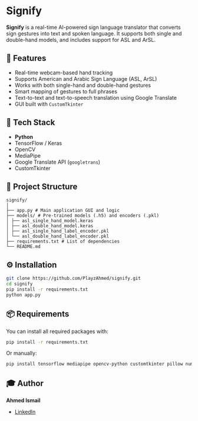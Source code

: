 # Signify
**Signify** is a real-time AI-powered sign language translator that converts sign gestures into text and spoken language. It supports both single and double-hand models, and includes support for ASL and ArSL.

## 🌟 Features

- Real-time webcam-based hand tracking
- Supports American and Arabic Sign Language (ASL, ArSL)
- Works with both single-hand and double-hand gestures
- Smart mapping of gestures to full phrases
- Text-to-text and text-to-speech translation using Google Translate
- GUI built with `CustomTkinter`

## 🧠 Tech Stack

- **Python**
- TensorFlow / Keras
- OpenCV
- MediaPipe
- Google Translate API (`googletrans`)
- CustomTkinter

## 📁 Project Structure

```
signify/
│
├── app.py # Main application GUI and logic
├── models/ # Pre-trained models (.h5) and encoders (.pkl)
│ ├── asl_single_hand_model.keras
│ ├── asl_double_hand_model.keras
│ ├── asl_single_hand_label_encoder.pkl
│ └── asl_double_hand_label_encoder.pkl
├── requirements.txt # List of dependencies
└── README.md
```


## ⚙️ Installation

```bash
git clone https://github.com/PlayzAhmed/signify.git
cd signify
pip install -r requirements.txt
python app.py
```

## 📦 Requirements

You can install all required packages with:
```bash
pip install -r requirements.txt
```
Or manually:
```bash
pip install tensorflow mediapipe opencv-python customtkinter pillow numpy scikit-learn googletrans==4.0.0rc1
```

## 🎓 Author
**Ahmed Ismail**

- [LinkedIn](https://www.linkedin.com/in/ahmed-mohammed-853b53300/)

